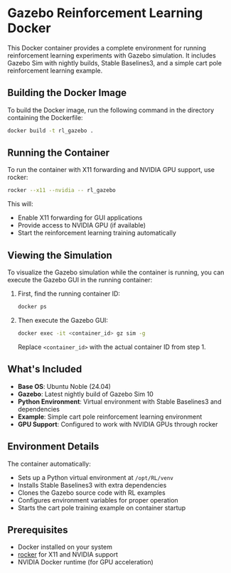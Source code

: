 # Gazebo Reinforcement Learning Docker

This Docker container provides a complete environment for running reinforcement learning experiments with Gazebo simulation. It includes Gazebo Sim with nightly builds, Stable Baselines3, and a simple cart pole reinforcement learning example.

## Building the Docker Image

To build the Docker image, run the following command in the directory containing the Dockerfile:

```bash
docker build -t rl_gazebo .
```

## Running the Container

To run the container with X11 forwarding and NVIDIA GPU support, use rocker:

```bash
rocker --x11 --nvidia -- rl_gazebo
```

This will:

- Enable X11 forwarding for GUI applications
- Provide access to NVIDIA GPU (if available)
- Start the reinforcement learning training automatically

## Viewing the Simulation

To visualize the Gazebo simulation while the container is running, you can execute the Gazebo GUI in the running container:

1. First, find the running container ID:

   ```bash
   docker ps
   ```

2. Then execute the Gazebo GUI:

   ```bash
   docker exec -it <container_id> gz sim -g
   ```

   Replace `<container_id>` with the actual container ID from step 1.

## What's Included

- **Base OS**: Ubuntu Noble (24.04)
- **Gazebo**: Latest nightly build of Gazebo Sim 10
- **Python Environment**: Virtual environment with Stable Baselines3 and dependencies
- **Example**: Simple cart pole reinforcement learning environment
- **GPU Support**: Configured to work with NVIDIA GPUs through rocker

## Environment Details

The container automatically:

- Sets up a Python virtual environment at `/opt/RL/venv`
- Installs Stable Baselines3 with extra dependencies
- Clones the Gazebo source code with RL examples
- Configures environment variables for proper operation
- Starts the cart pole training example on container startup

## Prerequisites

- Docker installed on your system
- [rocker](https://github.com/osrf/rocker) for X11 and NVIDIA support
- NVIDIA Docker runtime (for GPU acceleration)
